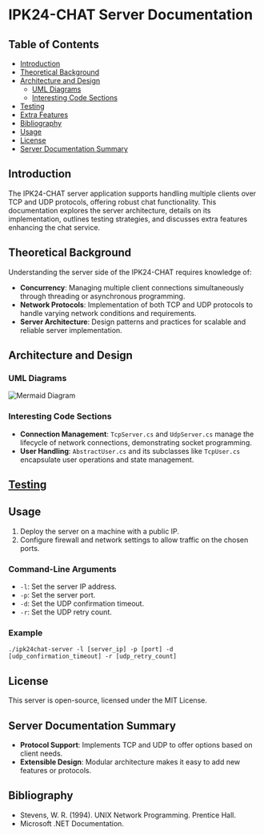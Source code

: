 ﻿
# IPK24-CHAT Server Documentation

## Table of Contents
- [Introduction](#introduction)
- [Theoretical Background](#theoretical-background)
- [Architecture and Design](#architecture-and-design)
    - [UML Diagrams](#uml-diagrams)
    - [Interesting Code Sections](#interesting-code-sections)
- [Testing](#testing)
- [Extra Features](#extra-features)
- [Bibliography](#bibliography)
- [Usage](#usage)
- [License](#license)
- [Server Documentation Summary](#server-documentation-summary)

## Introduction
The IPK24-CHAT server application supports handling multiple clients over TCP and UDP protocols, offering robust chat functionality. This documentation explores the server architecture, details on its implementation, outlines testing strategies, and discusses extra features enhancing the chat service.

## Theoretical Background
Understanding the server side of the IPK24-CHAT requires knowledge of:
- **Concurrency**: Managing multiple client connections simultaneously through threading or asynchronous programming.
- **Network Protocols**: Implementation of both TCP and UDP protocols to handle varying network conditions and requirements.
- **Server Architecture**: Design patterns and practices for scalable and reliable server implementation.

## Architecture and Design
### UML Diagrams
![Mermaid Diagram](https://www.mermaidchart.com/raw/dd168c5a-7e37-4c4f-837d-82c2a83497af?theme=dark&version=v0.1&format=svg)

### Interesting Code Sections
- **Connection Management**: `TcpServer.cs` and `UdpServer.cs` manage the lifecycle of network connections, demonstrating socket programming.
- **User Handling**: `AbstractUser.cs` and its subclasses like `TcpUser.cs` encapsulate user operations and state management.

## [Testing](tests.md)

## Usage
1. Deploy the server on a machine with a public IP.
2. Configure firewall and network settings to allow traffic on the chosen ports.

### Command-Line Arguments
- `-l`: Set the server IP address.
- `-p`: Set the server port.
- `-d`: Set the UDP confirmation timeout.
- `-r`: Set the UDP retry count.

### Example
```shell
./ipk24chat-server -l [server_ip] -p [port] -d [udp_confirmation_timeout] -r [udp_retry_count]
```

## License
This server is open-source, licensed under the MIT License.

## Server Documentation Summary
- **Protocol Support**: Implements TCP and UDP to offer options based on client needs.
- **Extensible Design**: Modular architecture makes it easy to add new features or protocols.

## Bibliography
- Stevens, W. R. (1994). UNIX Network Programming. Prentice Hall.
- Microsoft .NET Documentation.
